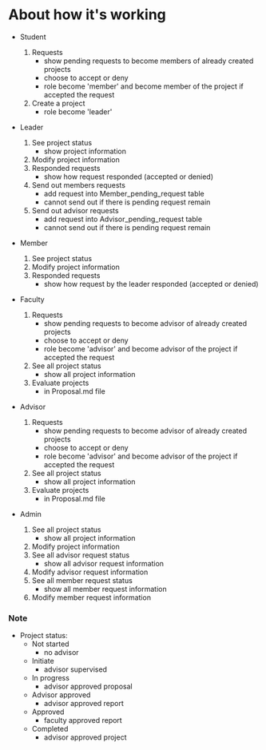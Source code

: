 # About how it's working

* Student
    1. Requests
       * show pending requests to become members of already created projects
       * choose to accept or deny
       * role become 'member' and become member of the project if accepted the request
    2. Create a project
       * role become 'leader'
    

* Leader
    1. See project status
        * show project information
    2. Modify project information
    3. Responded requests
        * show how request responded (accepted or denied)
    4. Send out members requests
        * add request into Member_pending_request table
        * cannot send out if there is pending request remain
    5. Send out advisor requests
        * add request into Advisor_pending_request table
        * cannot send out if there is pending request remain


* Member
    1. See project status
    2. Modify project information
    3. Responded requests
       * show how request by the leader responded (accepted or denied)


* Faculty
    1. Requests
       * show pending requests to become advisor of already created projects
       * choose to accept or deny
       * role become 'advisor' and become advisor of the project if accepted the request
    2. See all project status
       * show all project information 
    3. Evaluate projects
       * in Proposal.md file
      
 
* Advisor
    1. Requests
       * show pending requests to become advisor of already created projects
       * choose to accept or deny
       * role become 'advisor' and become advisor of the project if accepted the request
    2. See all project status
       * show all project information 
    3. Evaluate projects
       * in Proposal.md file


* Admin
    1. See all project status
        * show all project information
    2. Modify  project information
    3. See all advisor request status
          * show all advisor request information
    4. Modify advisor request information
    5. See all member request status
        * show all member request information
    6. Modify member request information


### Note
- Project status:
  * Not started 
    - no advisor
  * Initiate            
    - advisor supervised
  * In progress 
    - advisor approved proposal
  * Advisor approved 
    - advisor approved report
  * Approved 
    - faculty approved report
  * Completed 
    - advisor approved project
